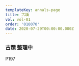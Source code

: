 ```yaml
---
templateKey: annals-page
title: 古蹟
vol: vol-01
order: '010070'
date: 2020-07-29T00:00:00.000Z
---
```

### 古蹟 整理中

P197